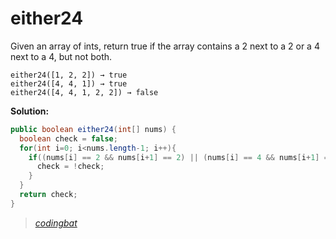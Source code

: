# either24

Given an array of ints, return true if the array contains a 2 next to a 2 or a 4 next to a 4, but not both.

```
either24([1, 2, 2]) → true
either24([4, 4, 1]) → true
either24([4, 4, 1, 2, 2]) → false
```

**Solution:**

```java
public boolean either24(int[] nums) {
  boolean check = false;
  for(int i=0; i<nums.length-1; i++){
    if((nums[i] == 2 && nums[i+1] == 2) || (nums[i] == 4 && nums[i+1] == 4)){
      check = !check;
    }
  }
  return check;
}
```

> _[codingbat](https://codingbat.com/prob/p191878)_